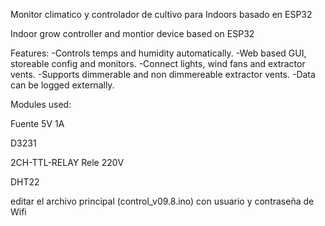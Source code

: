 Monitor climatico y controlador de cultivo para Indoors basado en ESP32

Indoor grow controller and montior device based on ESP32


Features:
   -Controls temps and humidity automatically.
   -Web based GUI, storeable config and monitors.
   -Connect lights, wind fans and extractor vents.
   -Supports dimmerable and non dimmereable extractor vents.
   -Data can be logged externally.
   

Modules used:

Fuente 5V 1A

D3231

2CH-TTL-RELAY Rele 220V 

DHT22

editar el archivo principal (control_v09.8.ino) con usuario y contraseña de Wifi

